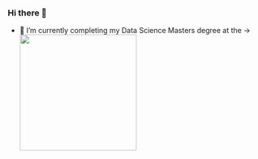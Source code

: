 ### Hi there 👋


- 🔭 I’m currently completing my Data Science Masters degree at the ->  <a href= https://www.sandiego.edu ><img src = "https://www.sandiego.edu/assets/global/images/logos/logo-usd.png" width = 230px> 



<!--
**zalvatore/zalvatore** is a ✨ _special_ ✨ repository because its `README.md` (this file) appears on your GitHub profile.

Here are some ideas to get you started:

- 🔭 I’m currently working on ...
- 🌱 I’m currently learning ...
- 👯 I’m looking to collaborate on ...
- 🤔 I’m looking for help with ...
- 💬 Ask me about ...
- 📫 How to reach me: ...
- 😄 Pronouns: ...
- ⚡ Fun fact: ...
-->
